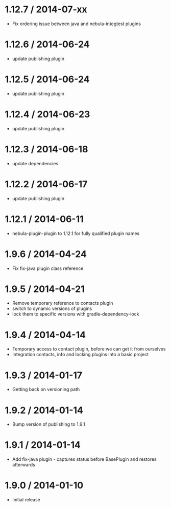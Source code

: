 1.12.7 / 2014-07-xx
===================

* Fix ordering issue between java and nebula-integtest plugins

1.12.6 / 2014-06-24
===================

* update publishing plugin

1.12.5 / 2014-06-24
===================

* update publishing plugin

1.12.4 / 2014-06-23
===================

* update publishing plugin

1.12.3 / 2014-06-18
===================

* update dependencies

1.12.2 / 2014-06-17
===================

* update publishing plugin

1.12.1 / 2014-06-11
===================

* nebula-plugin-plugin to 1.12.1 for fully qualified plugin names

1.9.6 / 2014-04-24
==================

* Fix fix-java plugin class reference


1.9.5 / 2014-04-21
==================

* Remove temporary reference to contacts plugin
* switch to dynamic versions of plugins
* lock them to specific versions with gradle-dependency-lock

1.9.4 / 2014-04-14
==================

* Temporary access to contact plugin, before we can get it from ourselves
* Integration contacts, info and locking plugins into a basic project

1.9.3 / 2014-01-17
==================

* Getting back on versioning path

1.9.2 / 2014-01-14
==================

* Bump version of publishing to 1.9.1

1.9.1 / 2014-01-14
==================

* Add fix-java plugin - captures status before BasePlugin and restores afterwards

1.9.0 / 2014-01-10
==================

* Initial release
